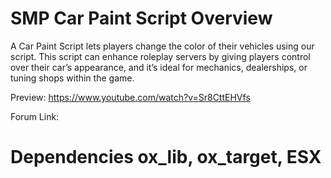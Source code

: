 # SMP Car Paint Script Overview
A Car Paint Script lets players change the color of their vehicles using our script. This script can enhance roleplay servers by giving players control over their car’s appearance, and it’s ideal for mechanics, dealerships, or tuning shops within the game. 

Preview: https://www.youtube.com/watch?v=Sr8CttEHVfs


Forum Link:

# Dependencies ox_lib, ox_target, ESX
